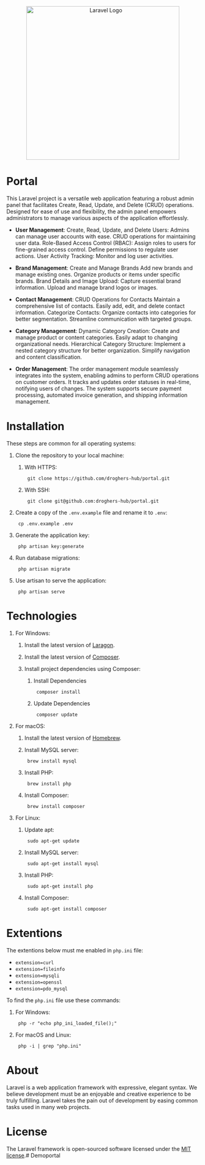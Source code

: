 <p align="center"><a href="https://laravel.com" target="_blank"><img src="https://raw.githubusercontent.com/laravel/art/master/logo-lockup/5%20SVG/2%20CMYK/1%20Full%20Color/laravel-logolockup-cmyk-red.svg" width="400" alt="Laravel Logo"></a></p>

# Portal
This Laravel project is a versatile web application featuring a robust admin panel that facilitates Create, Read, Update, and Delete (CRUD) operations. Designed for ease of use and flexibility, the admin panel empowers administrators to manage various aspects of the application effortlessly.

* **User Management**: Create, Read, Update, and Delete Users: Admins can manage user accounts with ease. CRUD operations for maintaining user data. Role-Based Access Control (RBAC): Assign roles to users for fine-grained access control. Define permissions to regulate user actions. User Activity Tracking: Monitor and log user activities.

* **Brand Management**: Create and Manage Brands Add new brands and manage existing ones. Organize products or items under specific brands. Brand Details and Image Upload: Capture essential brand information. Upload and manage brand logos or images.

* **Contact Management**: CRUD Operations for Contacts Maintain a comprehensive list of contacts. Easily add, edit, and delete contact information. Categorize Contacts: Organize contacts into categories for better segmentation. Streamline communication with targeted groups.

* **Category Management**: Dynamic Category Creation: Create and manage product or content categories. Easily adapt to changing organizational needs. Hierarchical Category Structure: Implement a nested category structure for better organization. Simplify navigation and content classification.

*  **Order Management**: The order management module seamlessly integrates into the system, enabling admins to perform CRUD operations on customer orders. It tracks and updates order statuses in real-time, notifying users of changes. The system supports secure payment processing, automated invoice generation, and shipping information management.

# Installation
These steps are common for all operating systems:

1. Clone the repository to your local machine:

	1. With HTTPS:

			git clone https://github.com/droghers-hub/portal.git

	2. With SSH:

			git clone git@github.com:droghers-hub/portal.git

2. Create a copy of the `.env.example` file and rename it to `.env`:

		cp .env.example .env

3. Generate the application key:

		php artisan key:generate

4. Run database migrations:

		php artisan migrate

5. Use artisan to serve the application:

		php artisan serve

# Technologies

1. For Windows:
	1. Install the latest version of [Laragon](https://laragon.org/download/index.html).
	2. Install the latest version of [Composer](https://getcomposer.org/download/).
	3. Install project dependencies using Composer:

		1. Install Dependencies

				composer install

		2. Update Dependencies

				composer update

2. For macOS:

	1. Install the latest version of [Homebrew](https://brew.sh/).

	2. Install MySQL server:

			brew install mysql

	3. Install PHP:

			brew install php

	4. Install Composer:

			brew install composer

2. For Linux:

	1. Update apt:

			sudo apt-get update

	2. Install MySQL server:

			sudo apt-get install mysql

	3. Install PHP:

			sudo apt-get install php

	4. Install Composer:

			sudo apt-get install composer

# Extentions
The extentions below must me enabled in `php.ini` file:

- `extension=curl`
- `extension=fileinfo`
- `extension=mysqli`
- `extension=openssl`
- `extension=pdo_mysql`

To find the `php.ini` file use these commands:

1. For Windows:

		php -r "echo php_ini_loaded_file();"

2. For macOS and Linux:

		php -i | grep "php.ini"

# About
Laravel is a web application framework with expressive, elegant syntax. We believe development must be an enjoyable and creative experience to be truly fulfilling. Laravel takes the pain out of development by easing common tasks used in many web projects.

# License

The Laravel framework is open-sourced software licensed under the [MIT license](https://opensource.org/licenses/MIT).#   D e m o p o r t a l  
 